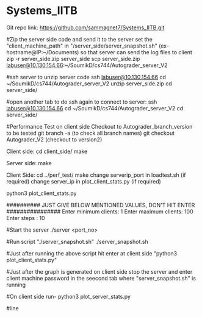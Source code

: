 # Systems_IITB
Git repo link:  https://github.com/sammagnet7/Systems_IITB.git


#Zip the server side code and send it to the server
set the "client_machine_path" in "/server_side/server_snapshot.sh" (ex- hostname@IP:~/Documents) so that server can send the log files to client
zip -r server_side.zip server_side
scp server_side.zip labuser@10.130.154.66:~/SoumikD/cs744/Autograder_server_V2

#ssh server to unzip server code 
ssh labuser@10.130.154.66
cd ~/SoumikD/cs744/Autograder_server_V2
unzip server_side.zip
cd server_side/

#open another tab to do ssh again to connect to server:
ssh labuser@10.130.154.66
cd ~/SoumikD/cs744/Autograder_server_V2
cd server_side/

#Performance Test on client side
Checkout to Autograder_branch_version to be tested
git branch -a	 		(to check all branch names)
git checkout Autograder_V2	(checkout to version2)

Client side: cd client_side/
	     make
	  
Server side: make

Client Side: 	cd ../perf_test/
	     	make
	     	change serverip_port in loadtest.sh 		(if required)
	     	change server_ip in plot_client_stats.py 	(if required)
	     		
python3 plot_client_stats.py

########## JUST GIVE BELOW MENTIONED VALUES, DON'T HIT ENTER ################
Enter minimum clients:  1
Enter maximum clients:  100
Enter steps	     :  10


#Start the server
./server <port_no>

#Run script "./server_snapshot.sh" 
./server_snapshot.sh

#Just after running the above script hit enter at client side "python3 plot_client_stats.py"

#Just after the graph is generated on client side stop the server and enter client machine password in the seecond tab where "server_snapshot.sh" is running 

#On client side run-
python3 plot_server_stats.py 


#line
